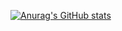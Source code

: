 [![Anurag's GitHub stats](https://github-readme-stats.vercel.app/api?username=VuongTCuong&show_icons=true&theme=synthwave)](https://github.com/anuraghazra/github-readme-stats)
